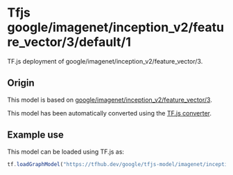 # Tfjs google/imagenet/inception_v2/feature_vector/3/default/1
TF.js deployment of google/imagenet/inception_v2/feature_vector/3.

<!-- parent-model: google/imagenet/inception_v2/feature_vector/3 -->

## Origin

This model is based on [google/imagenet/inception_v2/feature_vector/3](https://tfhub.dev/google/imagenet/inception_v2/feature_vector/3).

This model has been automatically converted using the [TF.js converter](https://github.com/tensorflow/tfjs/tree/master/tfjs-converter).

## Example use
This model can be loaded using TF.js as:

```javascript
tf.loadGraphModel("https://tfhub.dev/google/tfjs-model/imagenet/inception_v2/feature_vector/3/default/1", { fromTFHub: true })
```
